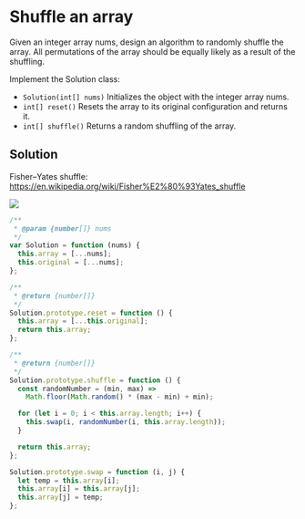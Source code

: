 # Shuffle an array

Given an integer array nums, design an algorithm to randomly shuffle the array. All permutations of the array should be equally likely as a result of the shuffling.

Implement the Solution class:

- `Solution(int[] nums)` Initializes the object with the integer array nums.
- `int[] reset()` Resets the array to its original configuration and returns it.
- `int[] shuffle()` Returns a random shuffling of the array.

## Solution

Fisher–Yates shuffle: https://en.wikipedia.org/wiki/Fisher%E2%80%93Yates_shuffle

![](https://upload.wikimedia.org/wikipedia/commons/thumb/5/5b/Durstenfeld_shuffle.svg/220px-Durstenfeld_shuffle.svg.png)

```js
/**
 * @param {number[]} nums
 */
var Solution = function (nums) {
  this.array = [...nums];
  this.original = [...nums];
};

/**
 * @return {number[]}
 */
Solution.prototype.reset = function () {
  this.array = [...this.original];
  return this.array;
};

/**
 * @return {number[]}
 */
Solution.prototype.shuffle = function () {
  const randomNumber = (min, max) =>
    Math.floor(Math.random() * (max - min) + min);

  for (let i = 0; i < this.array.length; i++) {
    this.swap(i, randomNumber(i, this.array.length));
  }

  return this.array;
};

Solution.prototype.swap = function (i, j) {
  let temp = this.array[i];
  this.array[i] = this.array[j];
  this.array[j] = temp;
};
```
